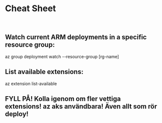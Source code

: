 # Cheat Sheet

<br>

## Watch current ARM deployments in a specific resource group:
az group deployment watch --resource-group [rg-name]

## List available extensions:
az extension list-available

## FYLL PÅ! Kolla igenom om fler vettiga extensions! az aks användbara! Även allt som rör deploy!